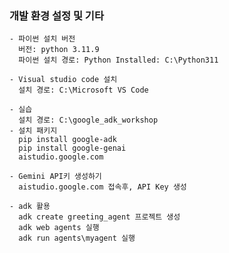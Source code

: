 ### 개발 환경 설정 및 기타

    - 파이썬 설치 버전
      버전: python 3.11.9
      파이썬 설치 경로: Python Installed: C:\Python311
      
    - Visual studio code 설치  
      설치 경로: C:\Microsoft VS Code
      
    - 실습
      설치 경로: C:\google_adk_workshop
    - 설치 패키지
      pip install google-adk
      pip install google-genai
      aistudio.google.com

    - Gemini API키 생성하기
      aistudio.google.com 접속후, API Key 생성

    - adk 활용
      adk create greeting_agent 프로젝트 생성
      adk web agents 실행
      adk run agents\myagent 실행
